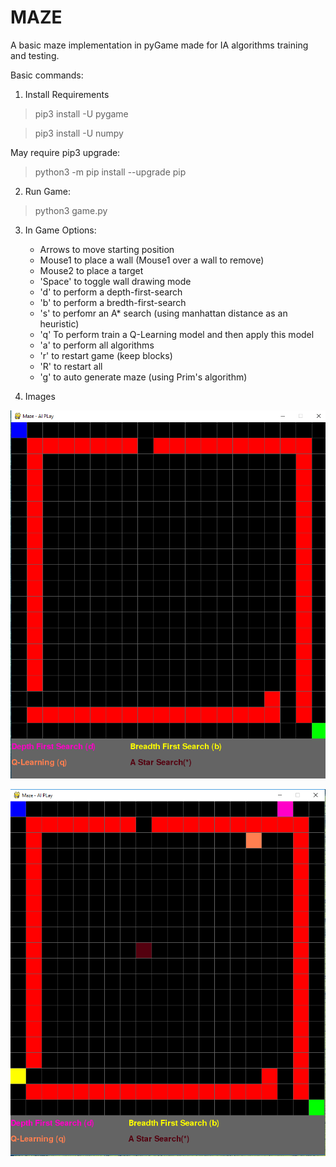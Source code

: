 # MAZE

A basic maze implementation in pyGame made for IA algorithms training and testing.

Basic commands:

1. Install Requirements
> pip3 install -U pygame

> pip3 install -U numpy

May require pip3 upgrade:
> python3 -m pip install --upgrade pip

2. Run Game:
> python3 game.py

3. In Game Options:
	+ Arrows to move starting position
	+ Mouse1 to place a wall (Mouse1 over a wall to remove)
	+ Mouse2 to place a target
	+ 'Space' to toggle wall drawing mode
	+ 'd' to perform a depth-first-search
	+ 'b' to perform a bredth-first-search
	+ 's' to perfomr an A* search (using manhattan distance as an heuristic)
	+ 'q' To perform train a Q-Learning model and then apply this model
	+ 'a' to perform all algorithms
	+ 'r' to restart game (keep blocks)
	+ 'R' to restart all
	+ 'g' to auto generate maze (using Prim's algorithm)

4. Images

![Four different paths setup](./images/4_different_paths_setup.png)

![Four different paths execution](./images/4_different_paths_exec.png)
